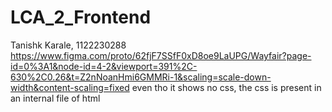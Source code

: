 # LCA_2_Frontend
Tanishk Karale, 1122230288
https://www.figma.com/proto/62fjF7SSfF0xD8oe9LaUPG/Wayfair?page-id=0%3A1&node-id=4-2&viewport=391%2C-630%2C0.26&t=Z2nNoanHmi6GMMRi-1&scaling=scale-down-width&content-scaling=fixed
even tho it shows no css, the css is present in an internal file of html
